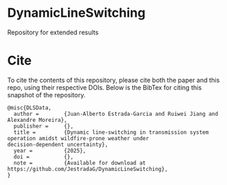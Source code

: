 # DynamicLineSwitching
Repository for extended results


# Cite
To cite the contents of this repository, please cite both the paper and this repo, using their respective DOIs.
Below is the BibTex for citing this snapshot of the repository.
```
@misc{DLSData,
  author =        {Juan-Alberto Estrada-Garcia and Ruiwei Jiang and Alexandre Moreira},
  publisher =     {},
  title =         {Dynamic line-switching in transmission system
operation amidst wildfire-prone weather under
decision-dependent uncertainty},
  year =          {2025},
  doi =           {},
  note =          {Available for download at https://github.com/JestradaG/DynamicLineSwitching},
}
 ```
